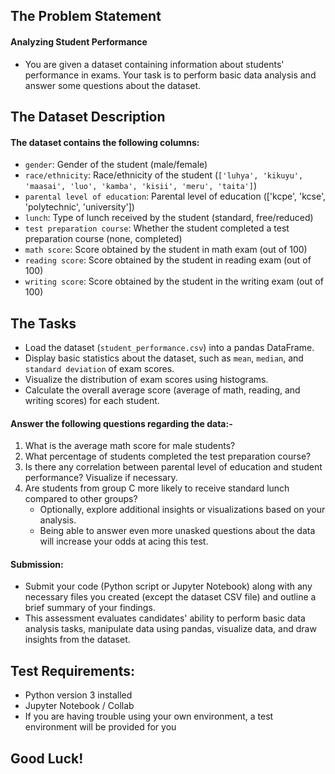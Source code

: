 ## The Problem Statement 
#### Analyzing Student Performance
 - You are given a dataset containing information about students' performance in exams. Your task is to perform basic data analysis and answer some questions about the dataset.

## The Dataset Description
#### The dataset contains the following columns:
 - `gender`: Gender of the student (male/female)
 - `race/ethnicity`: Race/ethnicity of the student (`['luhya', 'kikuyu', 'maasai', 'luo', 'kamba', 'kisii', 'meru', 'taita']`)
 - `parental level of education`: Parental level of education (['kcpe', 'kcse', 'polytechnic', 'university'])
 - `lunch`: Type of lunch received by the student (standard, free/reduced)
 - `test preparation course`: Whether the student completed a test preparation course (none, completed)
 - `math score`: Score obtained by the student in math exam (out of 100)
 - `reading score`: Score obtained by the student in reading exam (out of 100)
 - `writing score`: Score obtained by the student in the writing exam (out of 100)

## The Tasks
 - Load the dataset (`student_performance.csv`) into a pandas DataFrame.
 - Display basic statistics about the dataset, such as `mean`, `median`, and `standard deviation` of exam scores.
 - Visualize the distribution of exam scores using histograms.
 - Calculate the overall average score (average of math, reading, and writing scores) for each student.

#### Answer the following questions regarding the data:-
 1. What is the average math score for male students?
 2. What percentage of students completed the test preparation course?
 3. Is there any correlation between parental level of education and student performance? Visualize if necessary.
 4. Are students from group C more likely to receive standard lunch compared to other groups?
    - Optionally, explore additional insights or visualizations based on your analysis.
    - Being able to answer even more unasked questions about the data will increase your odds at acing this test.

#### Submission:
 - Submit your code (Python script or Jupyter Notebook) along with any necessary files you created (except the dataset CSV file) and outline a brief summary of your findings.
 - This assessment evaluates candidates' ability to perform basic data analysis tasks, manipulate data using pandas, visualize data, and draw insights from the dataset.

## Test Requirements:
 - Python version 3 installed
 - Jupyter Notebook / Collab
 - If you are having trouble using your own environment, a test environment will be provided for you

## Good Luck!
































